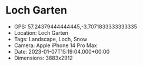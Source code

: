 # Loch Garten

- GPS: 57.24379444444445,-3.7071833333333335
- Location: Loch Garten
- Tags: Landscape, Loch, Snow
- Camera: Apple iPhone 14 Pro Max
- Date: 2023-01-07T15:19:04.000+00:00
- Dimensions: 3883x2912
